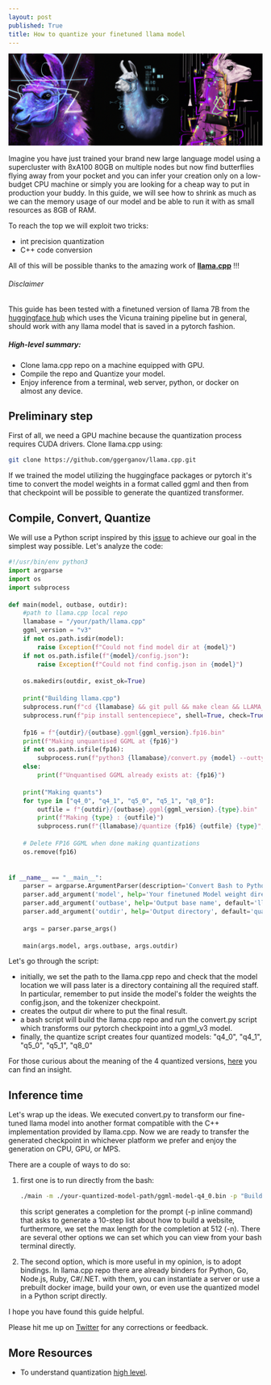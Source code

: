 ```yaml
---
layout: post
published: True
title: How to quantize your finetuned llama model
---
```


<div class="img-div-any-width" markdown="0">
  <img src="/images/quantized_llama.png" />
</div>

Imagine you have just trained your brand new large language model using a supercluster with 8xA100 80GB on multiple nodes but now find butterflies flying away from your pocket and you can infer your creation only on a low-budget CPU machine or simply you are looking for a cheap way to put in production your buddy.
In this guide, we will see how to shrink as much as we can the memory usage of our model and be able to run it with as small resources as 8GB of RAM. 

To reach the top we will exploit two tricks:
- int precision quantization
- C++ code conversion

All of this will be possible thanks to the amazing work of [__llama.cpp__](https://github.com/ggerganov/llama.cpp) !!!

###### Disclaimer
This guide has been tested with a finetuned version of llama 7B from the [huggingface hub](https://huggingface.co/huggyllama/llama-7b) which uses the Vicuna training pipeline but in general, should work with any llama model that is saved in a pytorch fashion.

##### High-level summary:

- Clone lama.cpp repo on a machine equipped with GPU.
- Compile the repo and Quantize your model.
- Enjoy inference from a terminal, web server, python, or docker on almost any device.

<!--more-->

## Preliminary step

First of all, we need a GPU machine because the quantization process requires CUDA drivers. 
Clone llama.cpp using:

```bash
git clone https://github.com/ggerganov/llama.cpp.git
```

If we trained the model utilizing the huggingface packages or pytorch it's time to convert the model weights in a format called ggml and then from that checkpoint will be possible to generate the quantized transformer.

## Compile, Convert, Quantize

We will use a Python script inspired by this [issue](https://huggingface.co/junelee/wizard-vicuna-13b/discussions/2) to achieve our goal in the simplest way possible. Let's analyze the code:

```python
#!/usr/bin/env python3
import argparse
import os
import subprocess

def main(model, outbase, outdir):
    #path to llama.cpp local repo
    llamabase = "/your/path/llama.cpp"
    ggml_version = "v3"
    if not os.path.isdir(model):
        raise Exception(f"Could not find model dir at {model}")
    if not os.path.isfile(f"{model}/config.json"):
        raise Exception(f"Could not find config.json in {model}")
    
    os.makedirs(outdir, exist_ok=True)

    print("Building llama.cpp")
    subprocess.run(f"cd {llamabase} && git pull && make clean && LLAMA_CUBLAS=1 make", shell=True, check=True)
    subprocess.run(f"pip install sentencepiece", shell=True, check=True)

    fp16 = f"{outdir}/{outbase}.ggml{ggml_version}.fp16.bin"
    print(f"Making unquantised GGML at {fp16}")
    if not os.path.isfile(fp16):
        subprocess.run(f"python3 {llamabase}/convert.py {model} --outtype f16 --outfile {fp16}", shell=True, check=True)
    else:
        print(f"Unquantised GGML already exists at: {fp16}")

    print("Making quants")
    for type in ["q4_0", "q4_1", "q5_0", "q5_1", "q8_0"]:
        outfile = f"{outdir}/{outbase}.ggml{ggml_version}.{type}.bin"
        print(f"Making {type} : {outfile}")
        subprocess.run(f"{llamabase}/quantize {fp16} {outfile} {type}", shell=True, check=True)

    # Delete FP16 GGML when done making quantizations
    os.remove(fp16)


if __name__ == "__main__":
    parser = argparse.ArgumentParser(description='Convert Bash to Python.')
    parser.add_argument('model', help='Your finetuned Model weight directory', default='light-study-tags-requirements', nargs='?')
    parser.add_argument('outbase', help='Output base name', default='llama.cpp',nargs='?')
    parser.add_argument('outdir', help='Output directory', default='quantized', nargs='?')

    args = parser.parse_args()

    main(args.model, args.outbase, args.outdir)
```

Let's go through the script:
- initially, we set the path to the llama.cpp repo and check that the model location we will pass later is a directory containing all the required staff. In particular, remember to put inside the model's folder the weights the config.json, and the tokenizer checkpoint.
- creates the output dir where to put the final result.
- a bash script will build the llama.cpp repo and run the convert.py script which transforms our pytorch checkpoint into a ggml_v3 model.
- finally, the quantize script creates four quantized models: "q4_0", "q4_1", "q5_0", "q5_1", "q8_0"

For those curious about the meaning of the 4 quantized versions, [here](https://www.reddit.com/r/LocalLLaMA/comments/139yt87/notable_differences_between_q4_2_and_q5_1/) you can find an insight.

## Inference time
Let's wrap up the ideas. We executed convert.py to transform our fine-tuned llama model into another format compatible with the C++ implementation provided by llama.cpp.
Now we are ready to transfer the generated checkpoint in whichever platform we prefer and enjoy the generation on CPU, GPU, or MPS.

There are a couple of ways to do so:

1) first one is to run directly from the bash:
   
    ```bash
    ./main -m ./your-quantized-model-path/ggml-model-q4_0.bin -p "Building a website can be done in 10 simple steps:" -n 512
    ```

    this script generates a completion for the prompt (-p inline command) that asks to generate a 10-step list about how to build a website, furthermore, we set the max length for the completion at 512 (-n).
    There are several other options we can set which you can view from your bash terminal directly.

3) The second option, which is more useful in my opinion, is to adopt bindings.
In llama.cpp repo there are already binders for Python, Go, Node.js, Ruby, C#/.NET. with them, you can instantiate a server or use a prebuilt docker image, build your own, or even use the quantized model in a Python script directly.

I hope you have found this guide helpful.

Please hit me up on <a href="https://twitter.com/Valeman100">Twitter</a> for any corrections or feedback.

## More Resources

* To understand quantization [high level](https://huggingface.co/docs/optimum/concept_guides/quantization).
